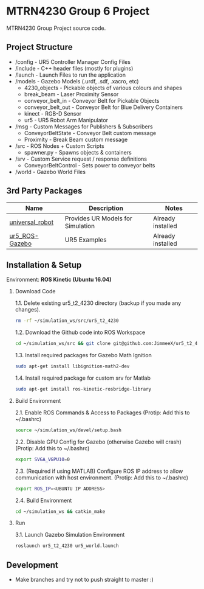 # MTRN4230 Group 6 Project

MTRN4230 Group Project source code.

## Project Structure

- /config - UR5 Controller Manager Config Files
- /include - C++ header files (mostly for plugins)
- /launch - Launch Files to run the application
- /models - Gazebo Models (.urdf, .sdf, .xacro, etc)
  - 4230_objects - Pickable objects of various colours and shapes
  - break_beam - Laser Proximity Sensor
  - conveyor_belt_in - Conveyor Belt for Pickable Objects
  - conveyor_belt_out - Conveyor Belt for Blue Delivery Containers
  - kinect - RGB-D Sensor
  - ur5 - UR5 Robot Arm Manipulator
- /msg - Custom Messages for Publishers & Subscribers
  - ConveyorBeltState - Conveyor Belt custom message
  - Proximity - Break Beam custom message
- /src - ROS Nodes + Custom Scripts
  - spawner.py - Spawns objects & containers
- /srv - Custom Service request / response definitions
  - ConveyorBeltControl - Sets power to conveyor belts
- /world - Gazebo World Files

## 3rd Party Packages

Name | Description | Notes
---|---|---
[universal_robot](https://github.com/ros-industrial/universal_robot) | Provides UR Models for Simulation | Already installed
[ur5_ROS-Gazebo](https://github.com/lihuang3/ur5_ROS-Gazebo) | UR5 Examples | Already installed

## Installation & Setup

Environment: **ROS Kinetic (Ubuntu 16.04)**

1. Download Code

    1.1. Delete existing ur5_t2_4230 directory (backup if you made any changes).

    ```bash
    rm -rf ~/simulation_ws/src/ur5_t2_4230
    ```

    1.2. Download the Github code into ROS Workspace

    ```bash
    cd ~/simulation_ws/src && git clone git@github.com:JimmeeX/ur5_t2_4230.git
    ```

    1.3. Install required packages for Gazebo Math Ignition

    ```bash
    sudo apt-get install libignition-math2-dev
    ```

    1.4. Install required package for custom srv for Matlab

    ```bash
    sudo apt-get install ros-kinetic-rosbridge-library
    ```

2. Build Environment

    2.1. Enable ROS Commands & Access to Packages (Protip: Add this to ~/.bashrc)

    ```bash
    source ~/simulation_ws/devel/setup.bash
    ```

    2.2. Disable GPU Config for Gazebo (otherwise Gazebo will crash) (Protip: Add this to ~/.bashrc)

    ```bash
    export SVGA_VGPU10=0
    ```

    2.3. (Required if using MATLAB) Configure ROS IP address to allow communication with host environment. (Protip: Add this to ~/.bashrc)

    ```bash
    export ROS_IP=<UBUNTU IP ADDRESS>
    ```

    2.4. Build Environment

    ```bash
    cd ~/simulation_ws && catkin_make
    ```

3. Run

    3.1. Launch Gazebo Simulation Environment

    ```bash
    roslaunch ur5_t2_4230 ur5_world.launch
    ```

## Development

- Make branches and try not to push straight to master :)
